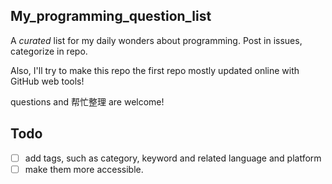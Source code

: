 ## My_programming_question_list
A *curated* list for my daily wonders about programming. Post in issues, categorize in repo.

Also, I'll try to make this repo the first repo mostly updated online with GitHub web tools!

questions and 帮忙整理 are welcome!

## Todo

- [ ] add tags, such as category, keyword and related language and platform
- [ ] make them more accessible.

